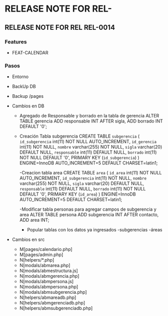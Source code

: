 # RELEASE NOTE FOR REL-

## RELEASE NOTE FOR REL REL-0014

### Features

- FEAT-CALENDAR

### Pasos

- Entorno

- BackUp DB
- Backup /pages
- Cambios en DB
  - Agregado de Responsable y borrado en la tabla de gerencia
        ALTER TABLE gerencia
        ADD responsable INT AFTER sigla,
        ADD borrado INT DEFAULT '0';
  - Creación Tabla subgerencia
        CREATE TABLE `subgerencia` (
        `id_subgerencia` int(11) NOT NULL AUTO_INCREMENT,
        `id_gerencia` int(11) NOT NULL,
        `nombre` varchar(255) NOT NULL,
        `sigla` varchar(20) DEFAULT NULL,
        `responsable` int(11) DEFAULT NULL,
        `borrado` int(11) NOT NULL DEFAULT '0',
        PRIMARY KEY (`id_subgerencia`)
        ) ENGINE=InnoDB AUTO_INCREMENT=5 DEFAULT CHARSET=latin1;

    -Creacion tabla area
        CREATE TABLE `area` (
        `id_area` int(11) NOT NULL AUTO_INCREMENT,
        `id_subgerencia` int(11) NOT NULL,
        `nombre` varchar(255) NOT NULL,
        `sigla` varchar(20) DEFAULT NULL,
        `responsable` int(11) DEFAULT NULL,
        `borrado` int(11) NOT NULL DEFAULT '0',
        PRIMARY KEY (`id_area`)
        ) ENGINE=InnoDB AUTO_INCREMENT=5 DEFAULT CHARSET=latin1;

    -Modificar tabla personas para agregar campos de subgerencia y area
        ALTER TABLE persona
        ADD subgerencia INT AFTER contacto,
        ADD area INT;
    - Popular tablas con los datos ya ingresados
        -subgerencias
        -áreas

- Cambios en src
  - M[pages/calendario.php]
  - M[pages/admin.php]
  - N[helpers/*.php]
  - N[modals/abmarea.php]
  - N[modals/abmestructura.js]
  - N[modals/abmgerencia.php]
  - N[modals/abmpersona.js]
  - N[modals/abmpersona.php]
  - N[modals/abmsubgerencia.php]
  - N[helpers/abmareadb.php]
  - N[helpers/abmgerenciadb.php]
  - N[helpers/abmsubgerenciadb.php]
  
